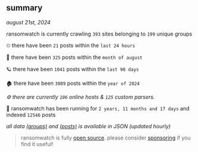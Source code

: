 
## summary
_august 21st, 2024_

ransomwatch is currently crawling `393` sites belonging to `199` unique groups

⏲ there have been `21` posts within the `last 24 hours`

🦈 there have been `325` posts within the `month of august`

🪐 there have been `1041` posts within the `last 90 days`

🏚 there have been `3089` posts within the `year of 2024`

_⚙️ there are currently `106` online hosts & `125` custom parsers._

🦕 ransomwatch has been running for `2 years, 11 months and 17 days` and indexed `12546` posts

_all data  [(groups)](http://ransomwhat.telemetry.ltd/groups) and [(posts)](http://ransomwhat.telemetry.ltd/posts) is available in JSON (updated hourly)_

> ransomwatch is fully [open source](https://github.com/joshhighet/ransomwatch#ransomwatch--). please consider [sponsoring](https://github.com/sponsors/joshhighet) if you find it useful!
